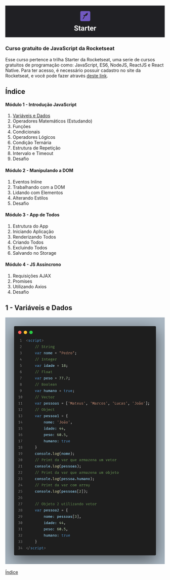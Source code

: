 ![Banner](https://raw.githubusercontent.com/otonalmeidas/js-inicio/master/banner.png)
### Curso gratuito de JavaScript da Rocketseat

Esse curso pertence a trilha Starter da Rocketseat, uma serie de cursos gratuitos de programação como: JavaScript, ES6, NodeJS, ReactJS e React Native.
Para ter acesso, é necessário possuir cadastro no site da Rocketseat, e você pode fazer através <a href="https://app.rocketseat.com.br/signup">deste link</a>.

## <a name="indice">Índice</a>
#### Módulo 1 - Introdução JavaScript
1. [Variáveis e Dados](#aula1)
2. Operadores Matemáticos (Estudando)
3. Funções
4. Condicionais
5. Operadores Lógicos
6. Condição Ternária
7. Estrutura de Repetição
8. Intervalo e Timeout
9. Desafio

#### Módulo 2 - Manipulando a DOM
1. Eventos Inline
2. Trabalhando com a DOM
3. Lidando com Elementos
4. Alterando Estilos
5. Desafio

#### Módulo 3 - App de Todos
1. Estrutura do App
2. Iniciando Aplicação
3. Renderizando Todos
4. Criando Todos
5. Excluindo Todos
6. Salvando no Storage

#### Módulo 4 - JS Assíncrono
1. Requisições AJAX
2. Promises
3. Utilizando Axios
4. Desafio

## <a name="aula1">1 - Variáveis e Dados</a>
<img src="https://github.com/otonalmeidas/js-inicio/blob/master/screenshots/aula1.png?raw=true" width="600">

[Índice](#indice)
